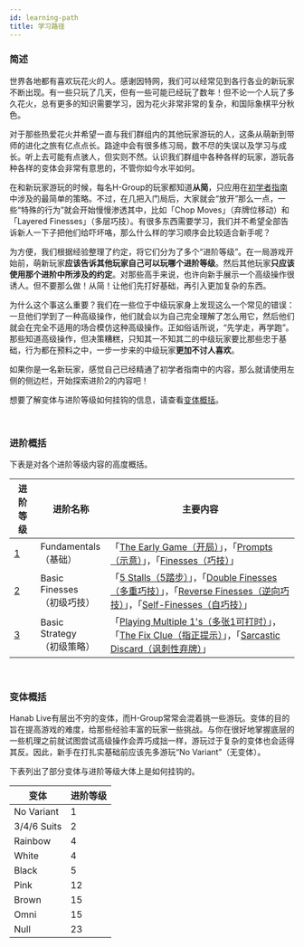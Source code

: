 ```yaml
---
id: learning-path
title: 学习路径
---
```


### 简述

世界各地都有喜欢玩花火的人。感谢因特网，我们可以经常见到各行各业的新玩家不断出现。有一些只玩了几天，但有一些可能已经玩了数年！但不论一个人玩了多久花火，总有更多的知识需要学习，因为花火非常非常的复杂，和国际象棋平分秋色。

对于那些热爱花火并希望一直与我们群组内的其他玩家游玩的人，这条从萌新到带师的进化之旅有亿点点长。路途中会有很多练习局，数不尽的失误以及学习与成长。听上去可能有点骇人，但实则不然。认识我们群组中各种各样的玩家，游玩各种各样的变体会非常有意思的，不管你如今水平如何。

在和新玩家游玩的时候，每名H-Group的玩家都知道**从简**，只应用在[初学者指南](beginner)中涉及的最简单的策略。不过，在几把入门局后，大家就会“放开”那么一点，一些“特殊的行为”就会开始慢慢渗透其中，比如「Chop Moves」（弃牌位移动）和「Layered Finesses」（多层巧技）。有很多东西需要学习，我们并不希望全部告诉新人一下子把他们给吓坏咯，那么什么样的学习顺序会比较适合新手呢？

为方便，我们根据经验整理了约定，将它们分为了多个“进阶等级”。在一局游戏开始前，萌新玩家**应该告诉其他玩家自己可以玩哪个进阶等级**。然后其他玩家**只应该使用那个进阶中所涉及的约定**。对那些高手来说，也许向新手展示一个高级操作很诱人。但不要那么做！从简！让他们先打好基础，再引入更加复杂的东西。

为什么这个事这么重要？我们在一些位于中级玩家身上发现这么一个常见的错误：一旦他们学到了一种高级操作，他们就会以为自己完全理解了怎么用它，然后他们就会在完全不适用的场合模仿这种高级操作。正如俗话所说，“先学走，再学跑”。那些知道高级操作，但决策糟糕，只知其一不知其二的中级玩家要比那些忠于基础，行为都在预料之中，一步一步来的中级玩家**更加不讨人喜欢**。

如果你是一名新玩家，感觉自己已经精通了初学者指南中的内容，那么就请使用左侧的侧边栏，开始探索进阶2的内容吧！

想要了解变体与进阶等级如何挂钩的信息，请查看[变体概括](#变体概括)。

<br />

### 进阶概括

下表是对各个进阶等级内容的高度概括。

| 进阶等级        | 进阶名称              | 主要内容 |
| ------------------- | ----------------------- | ------------------------|
| [1](level-1.md)     | Fundamentals<br />（基础）           | 「[The Early Game（开局）](level-1.md#the-early-game)」，「[Prompts（示意）](level-1.md#the-prompt)」，「[Finesses（巧技）](level-1.md#the-finesse)」
| [2](level-2.md)     | Basic Finesses<br />（初级巧技）          | 「[5 Stalls（5踏步）](level-2.md#the-5-stall-cluing-off-chop-5s5踏步)」，「[Double Finesses（多重巧技）](level-2.md#the-double-finesse--triple-finesse--quadruple-finesse多重巧技)」，「[Reverse Finesses（逆向巧技）](level-2.md#the-reverse-finesse逆向巧技)」，「[Self-Finesses（自巧技）](level-2.md#the-self-finesse自巧技)」
| [3](level-3.md)     | Basic Strategy<br />（初级策略）          | 「[Playing Multiple 1's（多张1可打时）](level-3.md#playing-multiple-1s多张1可打时)」，「[The Fix Clue（指正提示）](level-3.md#the-fix-clue指正提示)」，「[Sarcastic Discard（讽刺性弃牌）](level-3.md#the-sarcastic-discard讽刺性弃牌)」

<br />

### 变体概括

Hanab Live有层出不穷的变体，而H-Group常常会混着挑一些游玩。变体的目的旨在提高游戏的难度，给那些经验丰富的玩家一些挑战。与你在很好地掌握底层的一些机理之前就试图尝试高级操作会弄巧成拙一样，游玩过于复杂的变体也会适得其反。因此，新手在打扎实基础前应该先多游玩“No Variant”（无变体）。

下表列出了部分变体与进阶等级大体上是如何挂钩的。

| 变体    | 进阶等级
| ----------- | -----
| No Variant  | 1
| 3/4/6 Suits | 2
| Rainbow     | 4
| White       | 4
| Black       | 5
| Pink        | 12
| Brown       | 15
| Omni        | 15
| Null        | 23
